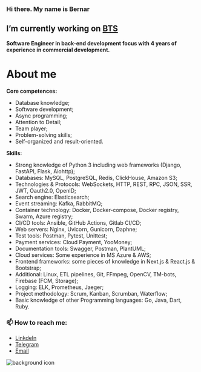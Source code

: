 ### Hi there. My name is Bernar
## I’m currently working on [BTS](https://www.erg.kz/en/enterprises/too-business-technology-services)

**Software Engineer in back-end development focus with 4 years of experience in commercial development.**

# About me

**Core competences:**
* Database knowledge;
* Software development;
* Async programming;
* Attention to Detail;
* Team player;
* Problem-solving skills;
* Self-organized and result-oriented.

**Skills:**
* Strong knowledge of Python 3 including web frameworks (Django, FastAPI, Flask, Aiohttp);
* Databases: MySQL, PostgreSQL, Redis, ClickHouse, Amazon S3;
* Technologies & Protocols: WebSockets, HTTP, REST, RPC, JSON, SSR, JWT, Oauth2.0, OpenID;
* Search engine: Elasticsearch;
* Event streaming: Kafka, RabbitMQ;
* Container technology: Docker, Docker-compose, Docker registry, Swarm, Azure registry;
* CI/CD tools: Ansible, GitHub Actions, Gitlab CI/CD;
* Web servers: Nginx, Uvicorn, Gunicorn, Daphne;
* Test tools: Postman, Pytest, Unittest;
* Payment services: Cloud Payment, YooMoney;
* Documentation tools: Swagger, Postman, PlantUML;
* Cloud services: Some experience in MS Azure & AWS;
* Frontend frameworks: some pieces of knowledge in Next.js & React.js & Bootstrap;
* Additional: Linux, ETL pipelines, Git, FFmpeg, OpenCV, TM-bots, Firebase (FCM, Storage);
* Logging: ELK, Prometheus, Jaeger;
* Project methodology: Scrum, Kanban, Scrumban, Waterflow;
* Basic knowledge of other Programming languages: Go, Java, Dart, Ruby.


### 📫 How to reach me:
* [LinkdeIn](https://www.linkedin.com/in/bernar-berdikul-1b52201b0/)
* [Telegram](https://t.me/bernar_berdicool)
* [Email](dabeerman32215@gmail.com)

![background icon](https://anitube.neko.run/thumbnail/G73STijLxrPY.png)

<!--
**BernarBerdikul/BernarBerdikul** is a ✨ _special_ ✨ repository because its `README.md` (this file) appears on your GitHub profile.

Here are some ideas to get you started:

- 🔭 I’m currently working on ...
- 🌱 I’m currently learning ...
- 👯 I’m looking to collaborate on ...
- 🤔 I’m looking for help with ...
- 💬 Ask me about ...
- 📫 How to reach me: ...
- 😄 Pronouns: ...
- ⚡ Fun fact: ...
-->
